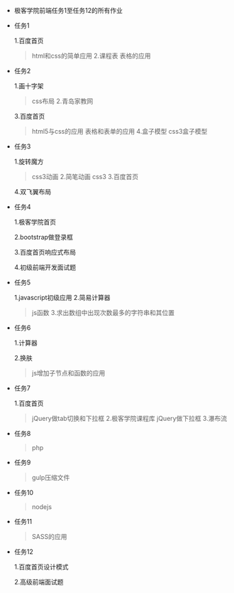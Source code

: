 - 极客学院前端任务1至任务12的所有作业

- 任务1

  1.百度首页
  >html和css的简单应用
  2.课程表
  >表格的应用
- 任务2

  1.画十字架
  >css布局
  2.青岛家教网 

  3.百度首页
  >html5与css的应用
  >表格和表单的应用
  4.盒子模型
  >css3盒子模型
- 任务3

  1.旋转魔方
  >css3动画
  2.简笔动画
  >css3
  3.百度首页

  4.双飞翼布局
- 任务4

  1.极客学院首页

  2.bootstrap做登录框

  3.百度首页响应式布局

  4.初级前端开发面试题
- 任务5

  1.javascript初级应用
  2.简易计算器
  >js函数
  3.求出数组中出现次数最多的字符串和其位置
- 任务6

  1.计算器

  2.换肤
  >js增加子节点和函数的应用
- 任务7

  1.百度首页
  >jQuery做tab切换和下拉框
  2.极客学院课程库
  >jQuery做下拉框
  3.瀑布流
- 任务8

  >php
- 任务9

  >gulp压缩文件
- 任务10

  >nodejs
- 任务11

  >SASS的应用
- 任务12

  1.百度首页设计模式

  2.高级前端面试题
